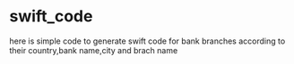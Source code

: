 # swift_code
here is simple code to generate swift code for bank branches according to their country,bank name,city and brach name
